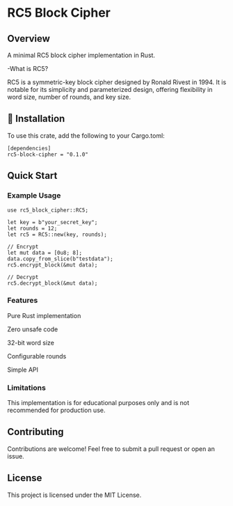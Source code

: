 
# RC5 Block Cipher

## Overview

A minimal RC5 block cipher implementation in Rust.

-What is RC5?


RC5 is a symmetric-key block cipher designed by Ronald Rivest in 1994. It is notable for its simplicity and parameterized design, offering flexibility in word size, number of rounds, and key size.


## 🚀 Installation

To use this crate, add the following to your Cargo.toml:
```
[dependencies]
rc5-block-cipher = "0.1.0"

```

## Quick Start

### Example Usage

```
use rc5_block_cipher::RC5;

let key = b"your_secret_key";
let rounds = 12;
let rc5 = RC5::new(key, rounds);

// Encrypt
let mut data = [0u8; 8];
data.copy_from_slice(b"testdata");
rc5.encrypt_block(&mut data);

// Decrypt
rc5.decrypt_block(&mut data);

```


### Features

Pure Rust implementation

Zero unsafe code

32-bit word size

Configurable rounds

Simple API


### Limitations

This implementation is for educational purposes only and is not recommended for production use.

## Contributing

Contributions are welcome! Feel free to submit a pull request or open an issue.

## License

This project is licensed under the MIT License.
